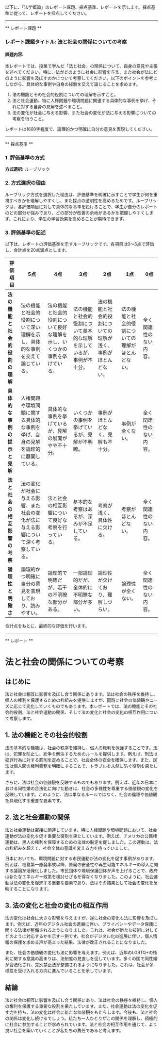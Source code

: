 以下に、「法学概論」のレポート課題、採点基準、レポートを示します。採点基準に従って、レポートを採点してください。

---------------------------------------
** レポート課題 **

### レポート課題タイトル: 法と社会の関係についての考察

#### 課題内容:
本レポートでは、授業で学んだ「法と社会」の関係について、自身の意見や主張を述べてください。特に、法がどのように社会に影響を与え、また社会が法にどのように影響を及ぼすのかについて考察してください。以下のポイントを参考にしながら、具体的な事例や自身の経験を交えて論じることを求めます。

1. 法の機能とその社会的役割についての理解を示すこと。
2. 法と社会運動、特に人権問題や環境問題に関連する具体的な事例を挙げ、それに対する自身の見解を述べること。
3. 法の変化が社会に与える影響、また社会の変化が法に与える影響についての考察を行うこと。

レポートは1600字程度で、論理的かつ明確に自分の意見を表現してください。

---------------------------------------
** 採点基準 **

### 1. 評価基準の方式
**方式選択:** ルーブリック

### 2. 方式選択の理由
ルーブリック方式を選択した理由は、評価基準を明確に示すことで学生が何を重視すべきかを理解しやすくし、また採点の透明性を高めるためです。ルーブリックは、各評価項目に対して具体的な基準を設けることで、学生が自分のレポートのどの部分が強みであり、どの部分が改善の余地があるかを把握しやすくします。これにより、学生の学習効果を高めることが期待できます。

### 3. 評価基準の記述
以下は、レポートの評価基準を示すルーブリックです。各項目は0〜5点で評価し、合計点を20点満点とします。

| 評価項目 | 5点 | 4点 | 3点 | 2点 | 1点 | 0点 |
|----------|------|------|------|------|------|------|
| **法の機能と社会的役割の理解** | 法の機能と社会的役割について深い理解を示し、具体的な事例を交えて論じている。 | 法の機能と社会的役割について良好な理解を示し、いくつかの事例を挙げている。 | 法の機能と社会的役割について基本的な理解を示しているが、事例が不十分。 | 法の機能と社会的役割についての理解が浅く、事例がほとんどない。 | 法の機能と社会的役割についての理解がほとんどない。 | 全く関連性のない内容。 |
| **具体的な事例の提示と見解** | 人権問題や環境問題に関する具体的な事例を挙げ、自身の見解を論理的に展開している。 | 具体的な事例を挙げているが、見解の展開がやや不十分。 | いくつかの事例を挙げているが、見解が不明瞭。 | 事例がほとんどなく、見解も不十分。 | 事例が全くない。 | 全く関連性のない内容。 |
| **法と社会の相互影響の考察** | 法の変化が社会に与える影響、また社会の変化が法に与える影響について深く考察している。 | 法と社会の相互影響について良好な考察を行っている。 | 基本的な考察はあるが、深みが不足している。 | 考察が浅く、具体性に欠ける。 | 考察がほとんどない。 | 全く関連性のない内容。 |
| **論理性と明確さ** | 論理的かつ明確に自分の意見を表現しており、読みやすい。 | 論理的で明確だが、若干の不明瞭な部分がある。 | 一部論理的だが、全体的に不明瞭な部分が多い。 | 論理性が欠けており、理解しづらい。 | 論理性が全くない。 | 全く関連性のない内容。 |

合計点をもとに、最終的な評価を行います。

---------------------------------------
** レポート **
# 法と社会の関係についての考察

## はじめに

法と社会は相互に影響を及ぼし合う関係にあります。法は社会の秩序を維持し、個人の権利を保護するための枠組みを提供しますが、同時に社会の価値観やニーズに応じて変化していくものでもあります。本レポートでは、法の機能とその社会的役割、法と社会運動の関係、そして法の変化と社会の変化の相互作用について考察します。

## 1. 法の機能とその社会的役割

法の基本的な機能は、社会の秩序を維持し、個人の権利を保護することです。法は、犯罪を防止し、紛争を解決するためのルールを提供します。例えば、刑法は犯罪行為に対する罰則を定めることで、社会全体の安全を確保します。また、民法は個人間の権利義務を明確にすることで、トラブルを未然に防ぐ役割を果たします。

さらに、法は社会の価値観を反映するものでもあります。例えば、近年の日本における同性婚の合法化に向けた動きは、社会の多様性を尊重する価値観の変化を反映しています。このように、法は単なるルールではなく、社会の倫理や価値観を具現化する重要な要素です。

## 2. 法と社会運動の関係

法と社会運動は密接に関連しています。特に人権問題や環境問題において、社会運動が法の変化を促す重要な役割を果たしています。例えば、アメリカの公民権運動は、黒人の権利を保障するための法律の制定を促しました。この運動は、法の枠組みを超えて、社会全体の意識を変える力を持っていました。

日本においても、環境問題に対する市民運動が法の変化を促す事例があります。例えば、福島第一原発事故以降、原発の安全性や再生可能エネルギーの導入に関する議論が活発化しました。市民団体や環境保護団体が声を上げることで、政府は新たなエネルギー政策を検討せざるを得なくなりました。このように、社会運動は法の変化を促進する重要な要素であり、法はその結果として社会の変化を反映することになります。

## 3. 法の変化と社会の変化の相互作用

法の変化は社会に大きな影響を与えますが、逆に社会の変化も法に影響を及ぼします。例えば、近年のデジタル社会の進展に伴い、プライバシーやデータ保護に関する法律が整備されるようになりました。これは、社会が新たな技術に対してどのように対応するかを示す一例です。社会がデジタル化の進展に伴い、個人情報の保護を求める声が高まった結果、法律が改正されることになりました。

また、社会の価値観の変化も法に影響を与えます。例えば、近年のLGBTQ+の権利に関する意識の高まりは、法制度の見直しを促しています。多くの国で同性婚が合法化され、差別禁止法が整備されるようになりました。これは、社会が多様性を受け入れる方向に進んでいることを示しています。

## 結論

法と社会は相互に影響を及ぼし合う関係にあり、法は社会の秩序を維持し、個人の権利を保護する重要な役割を果たしています。また、社会運動は法の変化を促す力を持ち、法の変化は社会に新たな価値観をもたらします。今後も、法と社会の関係は変化し続けるでしょう。私たち一人ひとりがこの関係を理解し、積極的に社会に参加することが求められています。法と社会の相互作用を通じて、より良い社会を築いていくことが私たちの責任であると考えます。

